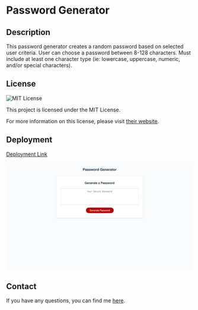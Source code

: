 # Password Generator

## Description
This password generator creates a random password based on selected user criteria. User can choose a password between 8-128 characters. Must include at least one character type (ie: lowercase, uppercase, numeric, and/or special characters).

## License
![MIT License](https://img.shields.io/badge/license-MIT-red)
  
This project is licensed under the MIT License.

For more information on this license, please visit [their website](https://www.mit.edu/~amini/LICENSE.md).

## Deployment
[Deployment Link](https://yyb613.github.io/password-generator)

![screenshot](assets/images/screenshot.png)

## Contact
If you have any questions, you can find me [here](https://yyb613.github.io/portfolio).
